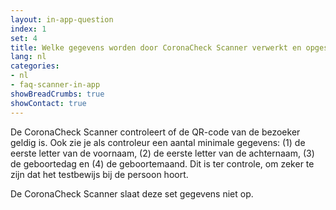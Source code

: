 ```yaml
---
layout: in-app-question
index: 1
set: 4
title: Welke gegevens worden door CoronaCheck Scanner verwerkt en opgeslagen?
lang: nl
categories:
- nl
- faq-scanner-in-app
showBreadCrumbs: true
showContact: true
---
```

De CoronaCheck Scanner controleert of de QR-code van de bezoeker geldig is. Ook zie je als controleur een aantal minimale gegevens: (1) de eerste letter van de voornaam, (2) de eerste letter van de achternaam, (3) de geboortedag en (4) de geboortemaand. Dit is ter controle, om zeker te zijn dat het testbewijs bij de persoon hoort. 

De CoronaCheck Scanner slaat deze set gegevens niet op.
